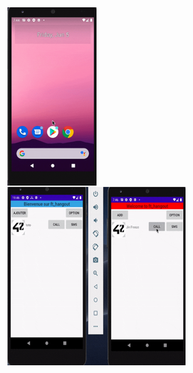 <img src="ft_hangout.gif" width="200" height="400"/>

<img src="ft_hangout2.gif" width="400" height="400"/>
